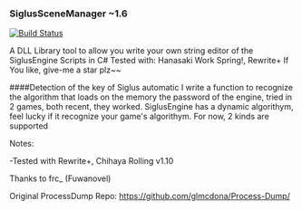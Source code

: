 ### SiglusSceneManager ~1.6
[![Build Status](https://travis-ci.org/ForumHulp/pageaddon.svg?branch=master)](http://vnx.uvnworks.com)

A DLL Library tool to allow you write your own string editor of the SiglusEngine Scripts in C#
Tested with: Hanasaki Work Spring!, Rewrite+
If You like, give-me a star plz~~


####Detection of the key of Siglus automatic
I write a function to recognize the algorithm that loads on the memory the password of the engine, tried in 2 games, both recent, they worked. 
SiglusEngine has a dynamic algorithym, feel lucky if it recognize your game's algorithym. For now, 2 kinds are supported

Notes:

-Tested with Rewrite+, Chihaya Rolling v1.10


Thanks to frc_ (Fuwanovel)

Original ProcessDump Repo: https://github.com/glmcdona/Process-Dump/
